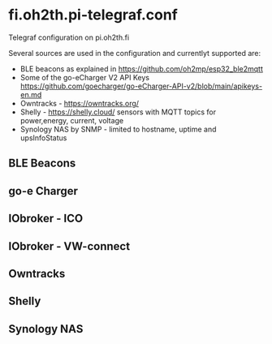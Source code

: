 # fi.oh2th.pi-telegraf.conf
Telegraf configuration on pi.oh2th.fi

Several sources are used in the configuration and currentlyt supported are:
- BLE beacons as explained in https://github.com/oh2mp/esp32_ble2mqtt
- Some of the go-eCharger V2 API Keys https://github.com/goecharger/go-eCharger-API-v2/blob/main/apikeys-en.md
- Owntracks - https://owntracks.org/
- Shelly - https://shelly.cloud/ sensors with MQTT topics for power,energy, current, voltage
- Synology NAS by SNMP - limited to hostname, uptime and upsInfoStatus

## BLE Beacons

## go-e Charger

## IObroker - ICO

## IObroker - VW-connect

## Owntracks

## Shelly

## Synology NAS
